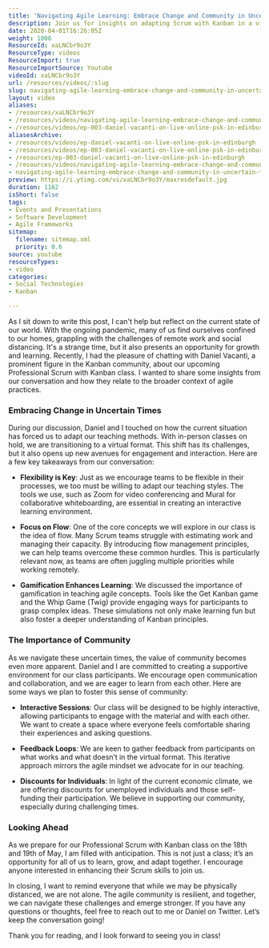 ```yaml
---
title: 'Navigating Agile Learning: Embrace Change and Community in Uncertain Times'
description: Join us for insights on adapting Scrum with Kanban in a virtual world. Discover flexibility, flow, and community support in uncertain times!
date: 2020-04-01T16:26:05Z
weight: 1000
ResourceId: xaLNCbr9o3Y
ResourceType: videos
ResourceImport: true
ResourceImportSource: Youtube
videoId: xaLNCbr9o3Y
url: /resources/videos/:slug
slug: navigating-agile-learning-embrace-change-and-community-in-uncertain-times
layout: video
aliases:
- /resources/xaLNCbr9o3Y
- /resources/videos/navigating-agile-learning-embrace-change-and-community-in-uncertain-times
- /resources/videos/ep-003-daniel-vacanti-on-live-online-psk-in-edinburgh
aliasesArchive:
- /resources/videos/ep-daniel-vacanti-on-live-online-psk-in-edinburgh
- /resources/videos/ep-003-daniel-vacanti-on-live-online-psk-in-edinburgh
- /resources/ep-003-daniel-vacanti-on-live-online-psk-in-edinburgh
- /resources/videos/navigating-agile-learning-embrace-change-and-community-in-uncertain-times
- navigating-agile-learning-embrace-change-and-community-in-uncertain-times
preview: https://i.ytimg.com/vi/xaLNCbr9o3Y/maxresdefault.jpg
duration: 1162
isShort: false
tags:
- Events and Presentations
- Software Development
- Agile Frameworks
sitemap:
  filename: sitemap.xml
  priority: 0.6
source: youtube
resourceTypes:
- video
categories:
- Social Technologies
- Kanban

---
```

As I sit down to write this post, I can't help but reflect on the current state of our world. With the ongoing pandemic, many of us find ourselves confined to our homes, grappling with the challenges of remote work and social distancing. It's a strange time, but it also presents an opportunity for growth and learning. Recently, I had the pleasure of chatting with Daniel Vacanti, a prominent figure in the Kanban community, about our upcoming Professional Scrum with Kanban class. I wanted to share some insights from our conversation and how they relate to the broader context of agile practices.

### Embracing Change in Uncertain Times

During our discussion, Daniel and I touched on how the current situation has forced us to adapt our teaching methods. With in-person classes on hold, we are transitioning to a virtual format. This shift has its challenges, but it also opens up new avenues for engagement and interaction. Here are a few key takeaways from our conversation:

- **Flexibility is Key**: Just as we encourage teams to be flexible in their processes, we too must be willing to adapt our teaching styles. The tools we use, such as Zoom for video conferencing and Mural for collaborative whiteboarding, are essential in creating an interactive learning environment.

- **Focus on Flow**: One of the core concepts we will explore in our class is the idea of flow. Many Scrum teams struggle with estimating work and managing their capacity. By introducing flow management principles, we can help teams overcome these common hurdles. This is particularly relevant now, as teams are often juggling multiple priorities while working remotely.

- **Gamification Enhances Learning**: We discussed the importance of gamification in teaching agile concepts. Tools like the Get Kanban game and the Whip Game (Twig) provide engaging ways for participants to grasp complex ideas. These simulations not only make learning fun but also foster a deeper understanding of Kanban principles.

### The Importance of Community

As we navigate these uncertain times, the value of community becomes even more apparent. Daniel and I are committed to creating a supportive environment for our class participants. We encourage open communication and collaboration, and we are eager to learn from each other. Here are some ways we plan to foster this sense of community:

- **Interactive Sessions**: Our class will be designed to be highly interactive, allowing participants to engage with the material and with each other. We want to create a space where everyone feels comfortable sharing their experiences and asking questions.

- **Feedback Loops**: We are keen to gather feedback from participants on what works and what doesn’t in the virtual format. This iterative approach mirrors the agile mindset we advocate for in our teaching.

- **Discounts for Individuals**: In light of the current economic climate, we are offering discounts for unemployed individuals and those self-funding their participation. We believe in supporting our community, especially during challenging times.

### Looking Ahead

As we prepare for our Professional Scrum with Kanban class on the 18th and 19th of May, I am filled with anticipation. This is not just a class; it’s an opportunity for all of us to learn, grow, and adapt together. I encourage anyone interested in enhancing their Scrum skills to join us. 

In closing, I want to remind everyone that while we may be physically distanced, we are not alone. The agile community is resilient, and together, we can navigate these challenges and emerge stronger. If you have any questions or thoughts, feel free to reach out to me or Daniel on Twitter. Let’s keep the conversation going!

Thank you for reading, and I look forward to seeing you in class!
